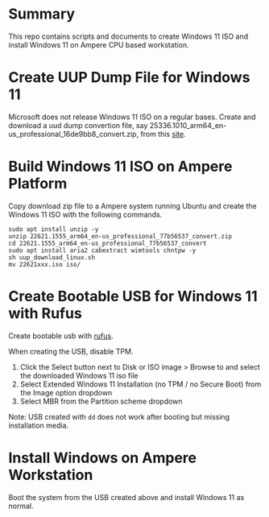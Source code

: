 # Summary
This repo contains scripts and documents to create Windows 11 ISO and install Windows 11 on Ampere CPU based workstation.
# Create UUP Dump File for Windows 11
Microsoft does not release Windows 11 ISO on a regular bases. Create and download a uud dump convertion file, say 25336.1010_arm64_en-us_professional_16de9bb8_convert.zip, from this [site](https://uupdump.net/known.php?q=windows+11+arm). 

# Build Windows 11 ISO on Ampere Platform
Copy download zip file to a Ampere system running Ubuntu and create the Windows 11 ISO with the following commands. 
```
sudo apt install unzip -y 
unzip 22621.1555_arm64_en-us_professional_77b56537_convert.zip
cd 22621.1555_arm64_en-us_professional_77b56537_convert
sudo apt install aria2 cabextract wimtools chntpw -y 
sh uup_download_linux.sh
mv 22621xxx.iso iso/
```
# Create Bootable USB for Windows 11 with Rufus
Create bootable usb with [rufus](https://rufus.ie/de/). 

When creating the USB, disable TPM. 
1. Click the Select button next to Disk or ISO image > Browse to and select the downloaded Windows 11 iso file
1. Select Extended Windows 11 Installation (no TPM / no Secure Boot) from the Image option dropdown
1. Select MBR from the Partition scheme dropdown

Note: USB created with `dd` does not work after booting but missing installation media. 

# Install Windows on Ampere Workstation
Boot the system from the USB created above and install Windows 11 as normal.
